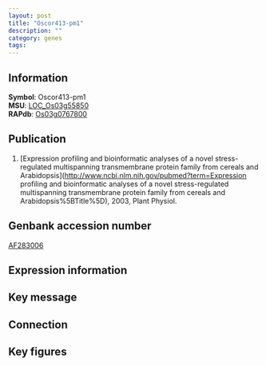```yaml
---
layout: post
title: "Oscor413-pm1"
description: ""
category: genes
tags: 
---
```


## Information
__Symbol__: Oscor413-pm1  
__MSU__: [LOC_Os03g55850](http://rice.plantbiology.msu.edu/cgi-bin/ORF_infopage.cgi?orf=LOC_Os03g55850)  
__RAPdb__: [Os03g0767800](http://rapdb.dna.affrc.go.jp/viewer/gbrowse_details/irgsp1?name=Os03g0767800)  

## Publication
1. [Expression profiling and bioinformatic analyses of a novel stress-regulated multispanning transmembrane protein family from cereals and Arabidopsis](http://www.ncbi.nlm.nih.gov/pubmed?term=Expression profiling and bioinformatic analyses of a novel stress-regulated multispanning transmembrane protein family from cereals and Arabidopsis%5BTitle%5D), 2003, Plant Physiol.

## Genbank accession number
[AF283006](http://www.ncbi.nlm.nih.gov/nuccore/AF283006)  

## Expression information

## Key message

## Connection

## Key figures



